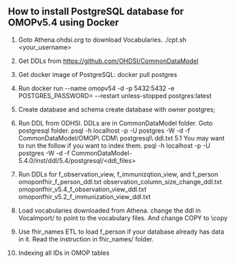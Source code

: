 ## How to install PostgreSQL database for OMOPv5.4 using Docker
1. Goto Athena.ohdsi.org to download Vocabularies.
	./cpt.sh <your_username> <password>
1. Get DDLs from https://github.com/OHDSI/CommonDataModel
2. Get docker image of PostgreSQL: docker pull postgres
3. Run docker run --name omopv54 -d -p 5432:5432 -e POSTGRES_PASSWORD=<password> --restart unless-stopped postgres:latest
4. Create database and schema
create database <databasename> with owner postgres;

5. Run DDL from ODHSI. DDLs are in CommonDataModel folder. Goto postgresql folder.
psql -h localhost -p <port> -U postgres -W -d <database> -f CommonDataModel/OMOP\ CDM\ postgresql\ ddl.txt
5.1 You may want to run the follow if you want to index them.
  psql -h localhost -p <port> -U postgres -W -d <database> -f CommonDataModel-5.4.0/inst/ddl/5.4/postgresql/<ddl_files>
6. Run DDLs for f_observation_view, f_immunizqtion_view, and f_person
  omoponfhir_f_person_ddl.txt
  observation_column_size_change_ddl.txt
  omoponfhir_v5.4_f_observation_view_ddl.txt
  omoponfhir_v5.2_f_immunization_view_ddl.txt
7. Load vocabularies downloaded from Athena.
change the ddl in VocaImport/ to point to the vocabulary files. And change COPY to \copy
9. Use fhir_names ETL to load f_person if your database already has data in it. Read the instruction in fhir_names/ folder.
10. Indexing all IDs in OMOP tables



